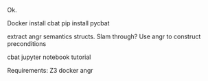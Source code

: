 

Ok.

Docker install cbat
pip install pycbat

extract angr semantics
structs. Slam through?
Use angr to construct preconditions

cbat jupyter notebook tutorial


Requirements:
Z3
docker
angr